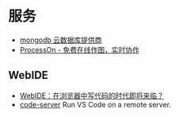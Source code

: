 # 服务

- [mongodb 云数据库提供商](https://mlab.com/)
- [ProcessOn - 免费在线作图，实时协作](https://www.processon.com/)

## WebIDE

- [WebIDE：在浏览器中写代码的时代即将来临？](https://mp.weixin.qq.com/s/urDIfDcqvhBqzYHbvpqqgg)
- [code-server](https://github.com/codercom/code-server) Run VS Code on a remote server.
